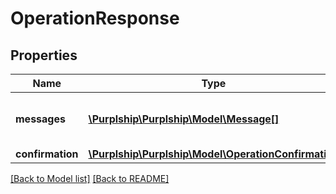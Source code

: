 # OperationResponse

## Properties
Name | Type | Description | Notes
------------ | ------------- | ------------- | -------------
**messages** | [**\Purplship\Purplship\Model\Message[]**](Message.md) | The list of note or warning messages | [optional] 
**confirmation** | [**\Purplship\Purplship\Model\OperationConfirmation**](OperationConfirmation.md) |  | [optional] 

[[Back to Model list]](../../README.md#documentation-for-models) [[Back to README]](../../README.md)

